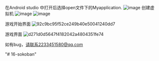 在Android studio 中打开后选择open文件下的Myapplication.
![image](https://github.com/Bistu-OSSDT-2023/16-sokoban/assets/137964415/4f452900-a2bf-4f34-9828-7165ab01b70f)
创建虚拟机
![image](https://github.com/Bistu-OSSDT-2023/16-sokoban/assets/137964415/a9e1c122-1a8a-46fd-8296-395c988a9d86)
![image](https://github.com/Bistu-OSSDT-2023/16-sokoban/assets/137964415/328f4229-cf7f-4d0d-ad2c-a66643019f63)

游戏开始界面
![92c9bc95f52ce249b40e50041240dd7](https://github.com/Bistu-OSSDT-2023/16-sokoban/assets/137964415/300f54ad-4bc1-4690-95e1-6087c200de85)



游戏界面
![d271d0d5647f4182042a4804351fe74](https://github.com/Bistu-OSSDT-2023/16-sokoban/assets/137964415/d185d16f-bbc3-48a2-82f8-3f6c26264d70)


如有bug，请联系2233451580@qq.com








"# 16-sokoban" 
